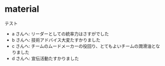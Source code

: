 # material
テスト

- a さんへ: リーダーとしての統率力はさすがでした
- b さんへ: 技術アドバイス大変たすかりました
- c さんへ: チームのムードメーカーの役回り、とてもよいチームの潤滑油となりました
- d さんへ: 宣伝活動たすかりました
